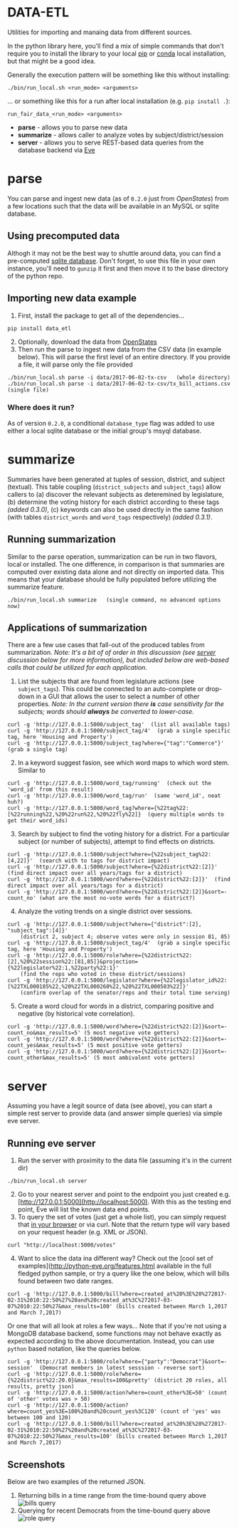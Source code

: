 # DATA-ETL
Utilities for importing and manaing data from different sources.

In the python library here, you'll find a mix of simple commands that don't
require you to install the library to your local [pip](https://en.wikipedia.org/wiki/Pip_(package_manager))
or [conda](https://conda.io/docs/) local installation,
but that might be a good idea.

Generally the execution pattern will be something like this without installing:

``./bin/run_local.sh <run_mode> <arguments>``

... or something like this for a run after local installation (e.g. ``pip install .``):

``run_fair_data_<run_mode> <arguments>``

* **parse** - allows you to parse new data
* **summarize** - allows caller to analyze votes by subject/district/session
* **server** - allows you to serve REST-based data queries from the database backend via [Eve](http://python-eve.org/index.html)

# parse
You can parse and ingest new data (as of `0.2.0` just from *OpenStates*) from
a few locations such that the data will be available in an MySQL or sqlite database.

## Using precomputed data
Althogh it may not be the best way to shuttle around data, you can find a
pre-computed [sqlite database](data/fairdata.db.gz).  Don't forget, to use this
file in your own instance, you'll need to `gunzip` it first and then move
it to the base directory of the python repo.


## Importing new data example
1. First, install the package to get all of the dependencies...

``pip install data_etl``

2. Optionally, download the data from [OpenStates](https://openstates.org/downloads/)
3. Then run the parse to ingest new data from the CSV data (in example below).  This
   will parse the first level of an entire directory.  If you provide a file, it will
   parse only the file provided

```
./bin/run_local.sh parse -i data/2017-06-02-tx-csv   (whole directory)
./bin/run_local.sh parse -i data/2017-06-02-tx-csv/tx_bill_actions.csv   (single file)
```

### Where does it run?
As of version `0.2.0`, a conditional `database_type` flag was added to use either a local sqlite
database or the initial group's msyql database.


# summarize
Summaries have been generated at tuples of session, district, and subject (textual).
This table coupling (`district_subjects` and `subject_tags`) allow callers to
(a) discover the relevant subjects as deteremined by legislature, (b) determine
the voting history for each district according to these tags *(added 0.3.0)*,
(c) keywords can also be used directly in the same fashion (with tables `district_words`
and `word_tags` respectively) *(added 0.3.1)*.

## Running summarization
Similar to the parse operation, summarization can be run in two flavors, local or
installed.  The one difference, in comparison is that summaries are computed
over existing data alone and not directly on imported data.  This means that your
database should be fully populated before utilizing the summarize feature.

```
./bin/run_local.sh summarize   (single command, no advanced options now)
```

## Applications of summarization
There are a few use cases that fall-out of the produced tables from summarization.
*Note: It's a bit of of order in this discussion (see [server](server) discussion below
for more information), but included below are web-based calls that could be
utilized for each application.*

1. List the subjects that are found from legislature actions (see `subject_tags`).
   This could be connected to an auto-complete or drop-down in a GUI that allows
   the user to select a number of other properties.  *Note: In the current version
   there **is** case sensitivity for the subjects; words should **always** be
   converted to lower-case.*

```
curl -g 'http://127.0.0.1:5000/subject_tag'  (list all available tags)
curl -g 'http://127.0.0.1:5000/subject_tag/4'  (grab a single specific tag, here 'Housing and Property')
curl -g 'http://127.0.0.1:5000/subject_tag?where={"tag":"Commerce"}'  (grab a single tag)
```

2. In a keyword suggest fasion, see which word maps to which word stem.  Similar to


```
curl -g 'http://127.0.0.1:5000/word_tag/running'  (check out the 'word_id' from this result)
curl -g 'http://127.0.0.1:5000/word_tag/run'  (same 'word_id', neat huh?)
curl -g 'http://127.0.0.1:5000/word_tag?where={%22tag%22:[%22running%22,%20%22run%22,%20%22fly%22]}  (query multiple words to get their word_ids)
```


3. Search by subject to find the voting history for a district.  For a particular
   subject (or number of subjects), attempt to find effects on districts.

```
curl -g 'http://127.0.0.1:5000/subject?where={%22subject_tag%22:[4,22]}'  (search with to tags for district impact)
curl -g 'http://127.0.0.1:5000/subject?where={%22district%22:[2]}'  (find direct impact over all years/tags for a district)
curl -g 'http://127.0.0.1:5000/word?where={%22district%22:[2]}'  (find direct impact over all years/tags for a district)
curl -g 'http://127.0.0.1:5000/word?where={%22district%22:[2]}&sort=-count_no' (what are the most no-vote words for a district?)
```

4. Analyze the voting trends on a single district over sessions.

```
curl -g 'http://127.0.0.1:5000/subject?where={"district":[2], "subject_tag":[4]}'
    (district 2, subject 4; observe votes were only in session 81, 85)
curl -g 'http://127.0.0.1:5000/subject_tag/4'  (grab a single specific tag, here 'Housing and Property')
curl -g 'http://127.0.0.1:5000/role?where={%22district%22:[2],%20%22session%22:[81,85]}&projection={%22legislator%22:1,%22party%22:1}'
    (find the reps who voted in these district/sessions)
curl -g 'http://127.0.0.1:5000/legislator?where={%22legislator_id%22:[%22TXL000185%22,%20%22TXL000260%22,%20%22TXL000503%22]}'
    (confirm overlap of the senator/reps and their total time serving)
```

5. Create a word cloud for words in a district, comparing positive and negative
   (by historical vote correlation).

```
curl -g 'http://127.0.0.1:5000/word?where={%22district%22:[2]}&sort=-count_no&max_results=5' (5 most negative vote getters)
curl -g 'http://127.0.0.1:5000/word?where={%22district%22:[2]}&sort=-count_yes&max_results=5' (5 most positive vote getters)
curl -g 'http://127.0.0.1:5000/word?where={%22district%22:[2]}&sort=-count_other&max_results=5' (5 most ambivalent vote getters)
```
# server
Assuming you have a legit source of data (see above), you can start a simple rest
server to provide data (and answer simple queries) via simple eve server.

## Running eve server
1. Run the server with proximity to the data file (assuming it's in the current dir)

``./bin/run_local.sh server``

2. Go to your nearest server and point to the endpoint you just created e.g. [http://127.0.0.1:5000](http://localhost:5000).
   With this as the testing end point, Eve will list the known data end points.
3. To query the set of votes (just get a whole list), you can simply request that
   [in your browser](http://localhost:5000/votes) or via curl.  Note that the
   return type will vary based on your request header (e.g. XML or JSON).

``curl "http://localhost:5000/votes" ``

4. Want to slice the data ina different way? Check out the [cool set of examples](http://python-eve.org/features.html
   available in the full fledged python sample, or try a query like the one below,
   which will bills found between two date ranges.

```
curl -g 'http://127.0.0.1:5000/bill?where=created_at%20%3E%20%272017-02-31%2010:22:50%27%20and%20created_at%3C%272017-03-07%2010:22:50%27&max_results=100' (bills created between March 1,2017 and March 7,2017)
```

   Or one that will all look at roles a few ways... Note that if you're not using a
   MongoDB database backend, some functions may not behave exactly as expected according
   to the above documentation.  Instead, you can use `python` based notation, like the queries
   below.

```
curl -g 'http://127.0.0.1:5000/role?where={"party":"Democrat"}&sort=-session'  (Democrat members in latest sesssion - reverse sort)
curl -g 'http://127.0.0.1:5000/role?where={%22district%22:20.0}&max_results=100&pretty' (district 20 roles, all results, pretty json)
curl -g 'http://127.0.0.1:5000/action?where=count_other%3E=50' (count of 'other' votes was > 50)
curl -g 'http://127.0.0.1:5000/action?where=count_yes%3E=100%20and%20count_yes%3C120' (count of 'yes' was between 100 and 120)
curl -g 'http://127.0.0.1:5000/bill?where=created_at%20%3E%20%272017-02-31%2010:22:50%27%20and%20created_at%3C%272017-03-07%2010:22:50%27&max_results=100' (bills created between March 1,2017 and March 7,2017)
```

## Screenshots
Below are two examples of the returned JSON.
1. Returning bills in a time range from the time-bound query above ![bills query](data/images/bill_example.jpg)
2. Querying for recent Democrats from the time-bound query above ![role query](data/images/role_recent_democrat.jpg)

